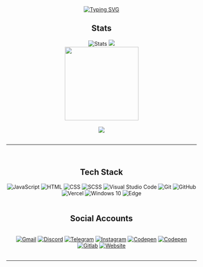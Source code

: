 <div align="center" class="readmePage">
	<div class="introText">
		<a href="https://git.io/typing-svg">
			<img src="https://readme-typing-svg.demolab.com?font=Bungee&size=24&pause=500&color=FFFFFF&random=false&width=435&height=50&center=true&vCenter=true&lines=Hi+there!+I'm+Kanan.;I'm+Front-End+Developer." alt="Typing SVG" />
		</a>
	</div>
	<div align="center" class="githubStats">
		<h2>Stats</h2>
    	<img src="https://github-profile-summary-cards.vercel.app/api/cards/stats?username=kanansnote&theme=maroongold" alt="Stats">
    	<img src="https://github-profile-summary-cards.vercel.app/api/cards/repos-per-language?username=kanansnote&theme=maroongold">
		<br>
		<img src="https://github-profile-summary-cards.vercel.app/api/cards/profile-details?username=kanansnote&theme=maroongold" height="195"><br><br>
		<img src="https://visitcount.itsvg.in/api?id=kanansnote&label=Profile%20Views&color=2&icon=8&pretty=false"><br><br>
		<hr>
	</div>
	<div class="techStack"><br>
		<h2>Tech Stack</h2>
		<img alt="JavaScript" src="https://img.shields.io/badge/JavaScript%20-%23323330.svg?&style=flat&logo=javascript&logoColor=%23F7DF1E"/>
		<img alt="HTML" src="https://img.shields.io/badge/HTML%20-%23E34F26.svg?&style=flat&logo=html5&logoColor=white"/>
		<img alt="CSS" src="https://img.shields.io/badge/CSS%20-%231572B6.svg?&style=flat&logo=css3&logoColor=white"/>
		<img alt="SCSS" src="https://img.shields.io/badge/SCSS-hotpink.svg?style=flat&logo=SASS&logoColor=white"/>
		<img alt="Visual Studio Code" src="https://img.shields.io/badge/Visual%20Studio%20Code-0078d7.svg?style=flat&logo=visual-studio-code&logoColor=white"/>
		<img alt="Git" src="https://img.shields.io/badge/Git-%23F05033.svg?style=flat&logo=git&logoColor=white"/>
		<img alt="GitHub" src="https://img.shields.io/badge/GitHub-%23121011.svg?style=flat&logo=github&logoColor=white"/>
		<img alt="Vercel" src="https://img.shields.io/badge/Vercel-%23000000.svg?style=flat&logo=vercel&logoColor=white">
		<img alt="Windows 10" src="https://img.shields.io/badge/Windows_10-0078D6?style=flat&logo=windows&logoColor=white"/>
		<img alt="Edge" src="https://img.shields.io/badge/Edge-0078D7?style=flat&logo=Microsoft-Edge&logoColor=white"/><br><br>
	</div>
	<div class="contactDetails">
		<h2>Social Accounts</h2>
		<br>
		<a href="mailto:kanansnote@gmail.com">
        	<img src="https://img.shields.io/badge/Gmail-D14836?style=flat&logo=gmail&logoColor=white" alt="Gmail"></a>
		<a href="https://discord.com/users/kanansnote">
        	<img src="https://img.shields.io/badge/Discord-%235865F2.svg?style=flat&logo=discord&logoColor=white" alt="Discord"></a>
    	<a href="https://t.me/kanansnote">
        	<img src="https://img.shields.io/badge/Telegram-2CA5E0?style=flat&logo=telegram&logoColor=white" alt="Telegram"></a>
    	<a href="https://www.instagram.com/kanansnote">
        	<img src="https://img.shields.io/badge/Instagram-%23E4405F.svg?style=flat&logo=Instagram&logoColor=white" alt="Instagram"></a>	
    	<a href="https://www.linkedin.com/in/kanannuruyev">
        	<img src="https://img.shields.io/badge/LinkedIn-%230077B5.svg?style=flat&logo=linkedin&logoColor=white" alt="Codepen"></a>
    	<a href="https://codepen.io/kanansnote">
        	<img src="https://img.shields.io/badge/Codepen-000000?style=flat&logo=codepen&logoColor=white" alt="Codepen"></a>
    	<a href="https://gitlab.com/kanansnote">
        	<img src="https://img.shields.io/badge/Gitlab-%23181717.svg?style=flat&logo=gitlab&logoColor=white" alt="Gitlab"></a>
    	<a href="https://kanansnote.vercel.app/">
        	<img src="https://img.shields.io/badge/Website-97781a" alt="Website"></a>
	</div>
	<br>
	<hr>
</div>